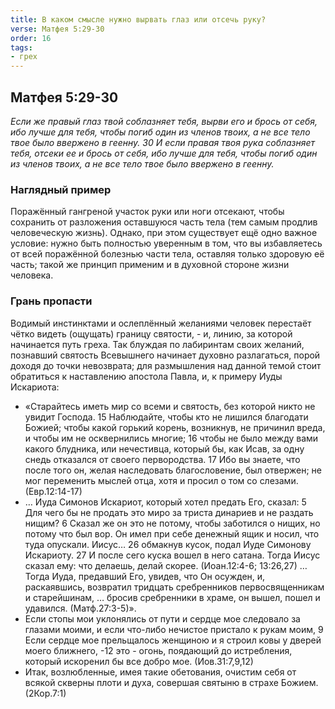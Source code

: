 ```yaml
---
title: В каком смысле нужно вырвать глаз или отсечь руку?
verse: Матфея 5:29-30
order: 16
tags: 
- грех
---
```


## Матфея 5:29-30

*Если же правый глаз твой соблазняет тебя, вырви его и брось от себя, ибо лучше для тебя, чтобы погиб один из членов твоих, а не все тело твое было ввержено в геенну. 30 И если правая твоя рука соблазняет тебя, отсеки ее и брось от себя, ибо лучше для тебя, чтобы погиб один из членов твоих, а не все тело твое было ввержено в геенну.*

### Наглядный пример

Поражённый гангреной участок руки или ноги отсекают, чтобы сохранить от разложения оставшуюся часть тела (тем самым продлив человеческую жизнь). Однако, при этом существует ещё одно важное условие: нужно быть полностью уверенным в том, что вы избавляетесь от всей поражённой болезнью части тела, оставляя только здоровую её часть; такой же принцип применим и в духовной стороне жизни человека.

### Грань пропасти

Водимый инстинктами и ослеплённый желаниями человек перестаёт чётко видеть (ощущать) границу святости, - и, линию, за которой начинается путь греха. Так блуждая по лабиринтам своих желаний, познавший святость Всевышнего начинает духовно разлагаться, порой доходя до точки невозврата; для размышления над данной темой стоит обратиться к наставлению апостола Павла, и, к примеру Иуды Искариота:

- «Старайтесь иметь мир со всеми и святость, без которой никто не увидит Господа. 15 Наблюдайте, чтобы кто не лишился благодати Божией; чтобы какой горький корень, возникнув, не причинил вреда, и чтобы им не осквернились многие; 16 чтобы не было между вами какого блудника, или нечестивца, который бы, как Исав, за одну снедь отказался от своего первородства. 17 Ибо вы знаете, что после того он, желая наследовать благословение, был отвержен; не мог переменить мыслей отца, хотя и просил о том со слезами. (Евр.12:14-17) 
- … Иуда Симонов Искариот, который хотел предать Его, сказал: 5 Для чего бы не продать это миро за триста динариев и не раздать нищим? 6 Сказал же он это не потому, чтобы заботился о нищих, но потому что был вор. Он имел при себе денежный ящик и носил, что туда опускали. Иисус… 26 обмакнув кусок, подал Иуде Симонову Искариоту. 27 И после сего куска вошел в него сатана. Тогда Иисус сказал ему: что делаешь, делай скорее. (Иоан.12:4-6; 13:26,27) … Тогда Иуда, предавший Его, увидев, что Он осужден, и, раскаявшись, возвратил тридцать сребренников первосвященникам и старейшинам, … бросив сребренники в храме, он вышел, пошел и удавился. (Матф.27:3-5)». 
- Если стопы мои уклонялись от пути и сердце мое следовало за глазами моими, и если что-либо нечистое пристало к рукам моим, 9 Если сердце мое прельщалось женщиною и я строил ковы у дверей моего ближнего, -12 это - огонь, поядающий до истребления, который искоренил бы все добро мое. (Иов.31:7,9,12)
- Итак, возлюбленные, имея такие обетования, очистим себя от всякой скверны плоти и духа, совершая святыню в страхе Божием. (2Кор.7:1)